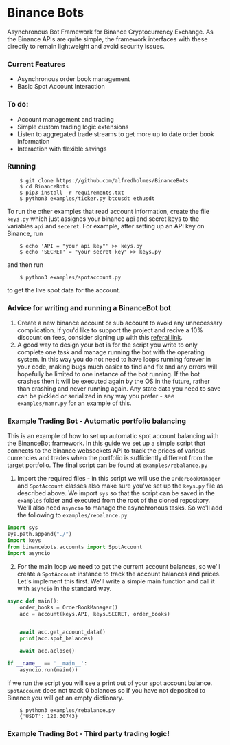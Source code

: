 # Binance Bots
Asynchronous Bot Framework for Binance Cryptocurrency Exchange. As the Binance APIs are quite simple, the framework interfaces with these directly to remain lightweight and avoid security issues.


### Current Features
- Asynchronous order book management
- Basic Spot Account Interaction


### To do:
- Account management and trading
- Simple custom trading logic extensions
- Listen to aggregated trade streams to get more up to date order book information
- Interaction with flexible savings 

### Running
		$ git clone https://github.com/alfredholmes/BinanceBots
		$ cd BinanceBots
		$ pip3 install -r requirements.txt
		$ python3 examples/ticker.py btcusdt ethusdt

To run the other examples that read account information, create the file `keys.py` which just assignes your binance api and secret keys to the variables `api` and `seceret`. For example, after setting up an API key on Binance, run

		$ echo 'API = "your api key"' >> keys.py
		$ echo 'SECRET' = "your secret key" >> keys.py

and then run

		$ python3 examples/spotaccount.py

to get the live spot data for the account.

### Advice for writing and running a BinanceBot bot

1. Create a new binance account or sub account to avoid any unnecessary complication. If you'd like to support the project and recive a 10% discount on fees, consider signing up with this [referal link](https://www.binance.com/en/register?ref=DJK8PVAG).
2. A good way to design your bot is for the script you write to only complete one task and manage running the bot with the operating system. In this way you do not need to have loops running forever in your code, making bugs much easier to find and fix and any errors will hopefully be limited to one instance of the bot running. If the bot crashes then it will be executed again by the OS in the future, rather than crashing and never running again. Any state data you need to save can be pickled or serialized in any way you prefer - see `examples/mamr.py` for an example of this.


### Example Trading Bot - Automatic portfolio balancing
This is an example of how to set up automatic spot account balancing with the BinanceBot framework. In this guide we set up a simple script that connects to the binance websockets API to track the prices of various currencies and trades when the portfolio is sufficiently different from the target portfolio. The final script can be found at `examples/rebalance.py`

1. Import the required files - in this script we will use the `OrderBookManager` and `SpotAccount` classes also make sure you've set up the `keys.py` file as described above. We import `sys` so that the script can be saved in the `examples` folder and executed from the root of the cloned repository. We'll also need `asyncio` to manage the asynchronous tasks. So we'll add the following to `examples/rebalance.py`

```python
import sys
sys.path.append("./")
import keys
from binancebots.accounts import SpotAccount
import asyncio
```

2. For the main loop we need to get the current account balances, so we'll create a `SpotAccount` instance to track the account balances and prices. Let's implement this first. We'll write a simple main function and call it with `asyncio` in the standard way.

```python
async def main():
	order_books = OrderBookManager()
	acc = account(keys.API, keys.SECRET, order_books)


	await acc.get_account_data()
	print(acc.spot_balances)

	await acc.aclose()

if __name__ == '__main__':
	asyncio.run(main())	
```

if we run the script you will see a print out of your spot account balance. `SpotAccount` does not track 0 balances so if you have not deposited to Binance you will get an empty dictionary.

		$ python3 examples/rebalance.py
		{'USDT': 120.30743}
  

### Example Trading Bot - Third party trading logic!

